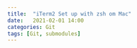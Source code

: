 ```yaml
---
title:  "iTerm2 Set up with zsh om Mac"
date:   2021-02-01 14:00
categories: Git
tags: [Git, submodules]
---
```


